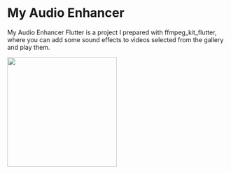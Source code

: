 # My Audio Enhancer
My Audio Enhancer Flutter is a project I prepared with ffmpeg_kit_flutter, where you can add some sound effects to videos selected from the gallery and play them.

<img src="https://github.com/user-attachments/assets/b7fedd12-ee16-431e-b8b6-147df8e26887" width="250">
